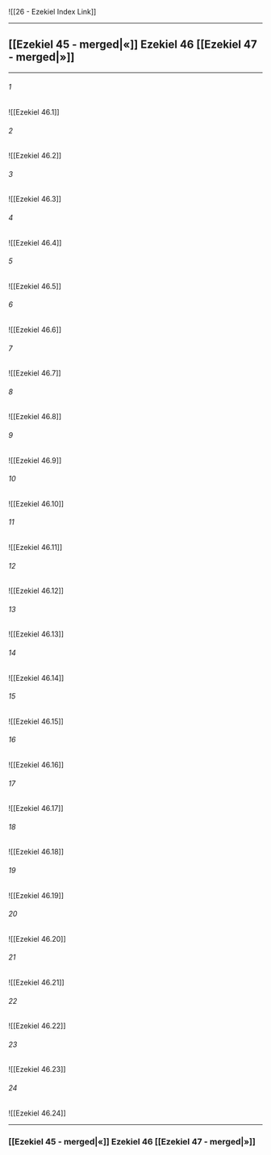 ![[26 - Ezekiel Index Link]]

---
##  [[Ezekiel 45 - merged|«]] Ezekiel 46 [[Ezekiel 47 - merged|»]]

---

###### 1
![[Ezekiel 46.1]] 

###### 2
![[Ezekiel 46.2]] 

###### 3
![[Ezekiel 46.3]] 

###### 4
![[Ezekiel 46.4]]

###### 5 
![[Ezekiel 46.5]] 

###### 6
![[Ezekiel 46.6]] 

###### 7
![[Ezekiel 46.7]] 

###### 8
![[Ezekiel 46.8]] 

###### 9
![[Ezekiel 46.9]] 

###### 10
![[Ezekiel 46.10]] 

###### 11
![[Ezekiel 46.11]] 

###### 12
![[Ezekiel 46.12]]

###### 13
![[Ezekiel 46.13]] 

###### 14
![[Ezekiel 46.14]] 

###### 15
![[Ezekiel 46.15]]

###### 16
![[Ezekiel 46.16]] 

###### 17
![[Ezekiel 46.17]]

###### 18
![[Ezekiel 46.18]] 

###### 19
![[Ezekiel 46.19]] 

###### 20
![[Ezekiel 46.20]]

###### 21
![[Ezekiel 46.21]] 

###### 22
![[Ezekiel 46.22]] 

###### 23
![[Ezekiel 46.23]]

###### 24
![[Ezekiel 46.24]] 


---
###  [[Ezekiel 45 - merged|«]] Ezekiel 46 [[Ezekiel 47 - merged|»]]